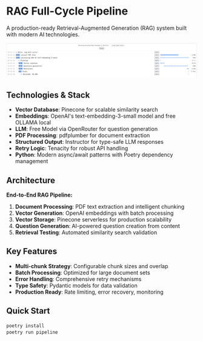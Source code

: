 # RAG Full-Cycle Pipeline

A production-ready Retrieval-Augmented Generation (RAG) system built with modern AI technologies.

![img.png](img.png)

## Technologies & Stack

- **Vector Database**: Pinecone for scalable similarity search
- **Embeddings**: OpenAI's text-embedding-3-small model and free OLLAMA local 
- **LLM**: Free Model via OpenRouter for question generation
- **PDF Processing**: pdfplumber for document extraction
- **Structured Output**: Instructor for type-safe LLM responses
- **Retry Logic**: Tenacity for robust API handling
- **Python**: Modern async/await patterns with Poetry dependency management

## Architecture

**End-to-End RAG Pipeline:**
1. **Document Processing**: PDF text extraction and intelligent chunking
2. **Vector Generation**: OpenAI embeddings with batch processing
3. **Vector Storage**: Pinecone serverless for production scalability
4. **Question Generation**: AI-powered question creation from content
5. **Retrieval Testing**: Automated similarity search validation

## Key Features

- **Multi-chunk Strategy**: Configurable chunk sizes and overlap
- **Batch Processing**: Optimized for large document sets
- **Error Handling**: Comprehensive retry mechanisms
- **Type Safety**: Pydantic models for data validation
- **Production Ready**: Rate limiting, error recovery, monitoring

## Quick Start

```bash
poetry install
poetry run pipeline
```

